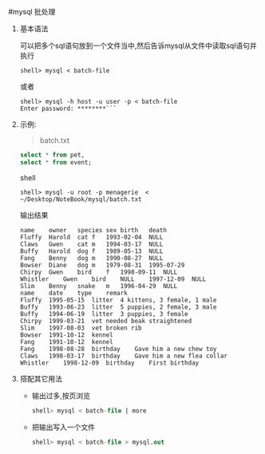 #mysql 批处理

1. 基本语法

	可以把多个sql语句放到一个文件当中,然后告诉mysql从文件中读取sql语句并执行
	
	```shell
	shell> mysql < batch-file
	```
	或者
	
	```
	shell> mysql -h host -u user -p < batch-file
	Enter password: ********```
	```

2. 示例:
	> batch.txt
	
	```sql
	select * from pet,
	select * from event;
	```
	
	shell
	
	```
 	shell> mysql -u root -p menagerie  < ~/Desktop/NoteBook/mysql/batch.txt
	```
	
	输出结果
	
	```
	name	owner	species	sex	birth	death
	Fluffy	Harold	cat	f	1993-02-04	NULL
	Claws	Gwen	cat	m	1994-03-17	NULL
	Buffy	Harold	dog	f	1989-05-13	NULL
	Fang	Benny	dog	m	1990-08-27	NULL
	Bowser	Diane	dog	m	1979-08-31	1995-07-29
	Chirpy	Gwen	bird	f	1998-09-11	NULL
	Whistler	Gwen	bird	NULL	1997-12-09	NULL
	Slim	Benny	snake	m	1996-04-29	NULL
	name	date	type	remark
	Fluffy	1995-05-15	litter	4 kittens, 3 female, 1 male
	Buffy	1993-06-23	litter	5 puppies, 2 female, 3 male
	Buffy	1994-06-19	litter	3 puppies, 3 female
	Chirpy	1999-03-21	vet	needed beak straightened
	Slim	1997-08-03	vet	broken rib
	Bowser	1991-10-12	kennel
	Fang	1991-10-12	kennel
	Fang	1998-08-28	birthday	Gave him a new chew toy
	Claws	1998-03-17	birthday	Gave him a new flea collar
	Whistler	1998-12-09	birthday	First birthday
	```
3. 搭配其它用法

	- 输出过多,按页浏览

		```sql
		shell> mysql < batch-file | more
		```
	- 把输出写入一个文件

		```sql
		shell> mysql < batch-file > mysql.out
		```